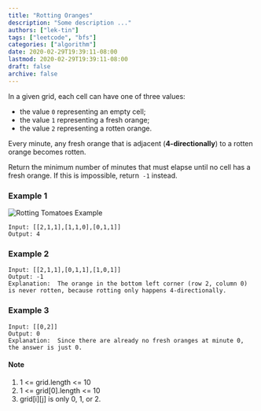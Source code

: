 ```yaml
---
title: "Rotting Oranges"
description: "Some description ..."
authors: ["lek-tin"]
tags: ["leetcode", "bfs"]
categories: ["algorithm"]
date: 2020-02-29T19:39:11-08:00
lastmod: 2020-02-29T19:39:11-08:00
draft: false
archive: false
---
```

In a given grid, each cell can have one of three values:  

- the value `0` representing an empty cell;
- the value `1` representing a fresh orange;
- the value `2` representing a rotten orange.

Every minute, any fresh orange that is adjacent (**4-directionally**) to a rotten orange becomes rotten.  

Return the minimum number of minutes that must elapse until no cell has a fresh orange.  If this is impossible, return` -1` instead.  

### Example 1

![Rotting Tomatoes Example](/img/post/rotting-romatoes-example.png)
```
Input: [[2,1,1],[1,1,0],[0,1,1]]
Output: 4
```

### Example 2

```
Input: [[2,1,1],[0,1,1],[1,0,1]]
Output: -1
Explanation:  The orange in the bottom left corner (row 2, column 0) is never rotten, because rotting only happens 4-directionally.
```

### Example 3

```
Input: [[0,2]]
Output: 0
Explanation:  Since there are already no fresh oranges at minute 0, the answer is just 0.
```

#### Note

1. 1 <= grid.length <= 10
2. 1 <= grid[0].length <= 10
3. grid[i][j] is only 0, 1, or 2.
